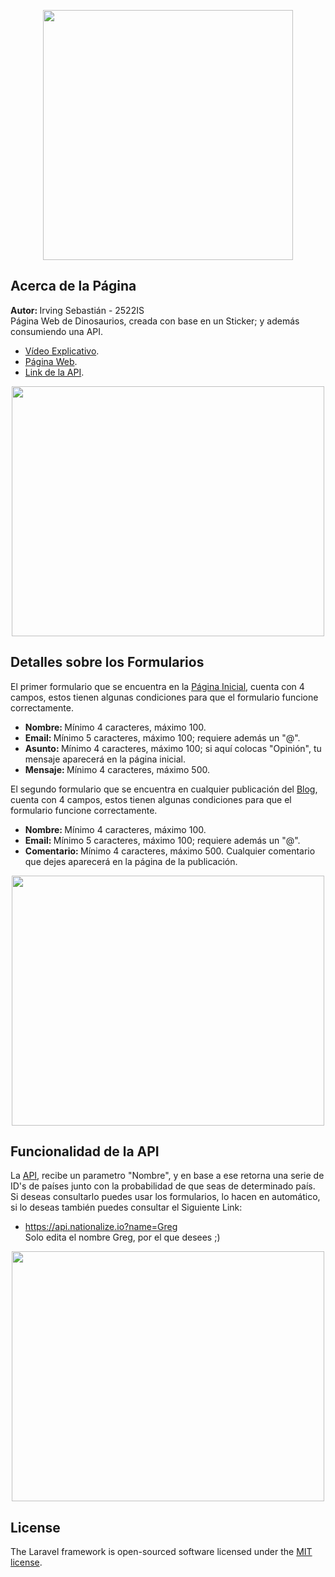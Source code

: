 <p align="center"><a href="https://laravel.com" target="_blank"><img src="https://raw.githubusercontent.com/laravel/art/master/logo-lockup/5%20SVG/2%20CMYK/1%20Full%20Color/laravel-logolockup-cmyk-red.svg" width="400"></a></p>

## Acerca de la Página

<strong>Autor: </strong>Irving Sebastián - 2522IS <br>
Página Web de Dinosaurios, creada con base en un Sticker; y además consumiendo una API.

- <a href="https://youtu.be/te2RvcmEj1o" target="_blank">Vídeo Explicativo</a>.
- <a href="http://dinosaurs-watchers-ig51.herokuapp.com" target="_blank">Página Web</a>.
- <a href="https://nationalize.io" target="_blank">Link de la API</a>.
    
<p align="center"><img src="https://wallpaperaccess.com/full/3268506.jpg" width="500" height="400"></p>
    
## Detalles sobre los Formularios
El primer formulario que se encuentra en la [Página Inicial](http://dinosaurs-watchers-ig51.herokuapp.com), cuenta con 4 campos, estos tienen algunas condiciones para que el formulario funcione correctamente.
- <strong>Nombre: </strong> Mínimo 4 caracteres, máximo 100.
- <strong>Email: </strong> Mínimo 5 caracteres, máximo 100; requiere además un "@".
- <strong>Asunto: </strong> Mínimo 4 caracteres, máximo 100; si aquí colocas "Opinión", tu mensaje aparecerá en la página inicial.
- <strong>Mensaje: </strong> Mínimo 4 caracteres, máximo 500.

El segundo formulario que se encuentra en cualquier publicación del [Blog](http://dinosaurs-watchers-ig51.herokuapp.com/blog), cuenta con 4 campos, estos tienen algunas condiciones para que el formulario funcione correctamente.
- <strong>Nombre: </strong> Mínimo 4 caracteres, máximo 100.
- <strong>Email: </strong> Mínimo 5 caracteres, máximo 100; requiere además un "@".
- <strong>Comentario: </strong> Mínimo 4 caracteres, máximo 500.
Cualquier comentario que dejes aparecerá en la página de la publicación.

<p align="center"><img src="https://i1.wp.com/css-tricks.com/wp-content/uploads/2016/06/input-placeholder.gif" width="500" height="400"></p>


## Funcionalidad de la API
La [API](https://nationalize.io), recibe un parametro "Nombre", y en base a ese retorna una serie de ID's de países junto con la probabilidad de que seas de determinado país. Si deseas consultarlo puedes usar los formularios, lo hacen en automático, si lo deseas también puedes consultar el Siguiente Link:
- https://api.nationalize.io?name=Greg <br>
Solo edita el nombre Greg, por el que desees ;)

<p align="center"><img src="https://media1.tenor.com/images/41a1d343c07734a359fef980b02d3019/tenor.gif" width="500" height="400"></p>

## License

The Laravel framework is open-sourced software licensed under the [MIT license](https://opensource.org/licenses/MIT).
